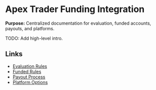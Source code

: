 # Apex Trader Funding Integration

**Purpose:** Centralized documentation for evaluation, funded accounts, payouts, and platforms.

TODO: Add high-level intro.

## Links

- [Evaluation Rules](./evaluation-rules.md)
- [Funded Rules](./funded-rules.md)
- [Payout Process](./payouts.md)
- [Platform Options](./platforms/README.md)
